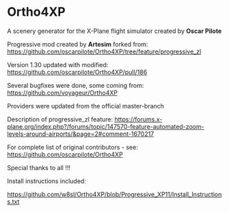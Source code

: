 # Ortho4XP
A scenery generator for the X-Plane flight simulator created by **Oscar Pilote**
 
Progressive mod created by **Artesim** forked from: https://github.com/oscarpilote/Ortho4XP/tree/feature/progressive_zl

Version 1.30 updated with modified: https://github.com/oscarpilote/Ortho4XP/pull/186

Several bugfixes were done, some coming from: https://github.com/voyageur/Ortho4XP

Providers were updated from the official master-branch

Description of progressive_zl feature:
https://forums.x-plane.org/index.php?/forums/topic/147570-feature-automated-zoom-levels-around-airports/&page=2#comment-1670217

For complete list of original contributors - see:
https://github.com/oscarpilote/Ortho4XP 

Special thanks to all !!!

Install instructions included:

https://github.com/w8sl/Ortho4XP/blob/Progressive_XP11/Install_Instructions.txt
